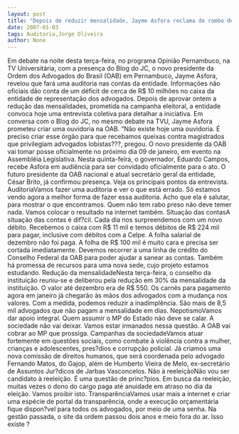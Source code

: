 ```yaml
---
layout: post
title: "Depois de reduzir mensalidade, Jayme Asfora reclama de rombo de Júlio Oliveira e anuncia auditoria na OAB"
date: 2007-01-03
tags: Auditoria,Jorge Oliveira
author: None
---
```

Em debate&nbsp;na noite desta terça-feira, no programa&nbsp;Opinião Pernambuco, na TV Universitária, com a presença do Blog do JC,&nbsp;o novo presidente da Ordem dos Advogados do Brasil (OAB) em Pernambuco, Jayme Asfora, revelou que fará uma auditoria nas contas da entidade. Informações não oficiais dão conta de um déficit de cerca de R$ 10 milhões no caixa da entidade de representação dos advogados.
Depois de aprovar ontem a redução das mensalidades, prometida na campanha eleitoral, a entidade convoca hoje uma entrevista coletiva para detalhar a iniciativa. Em conversa com o Blog do JC, no mesmo debate na TVU, Jayme Asfora prometeu criar uma ouvidoria na OAB. “Não existe hoje uma ouvidoria. É preciso criar esse órgão para que recebamos queixas contra magistrados que privilegiam advogados lobistas???, pregou.
O novo presidente da OAB vai tomar posse oficialmente no próximo dia 09 de janeiro, em evento na Assembléia Legislativa. Nesta quinta-feira, o governador, Eduardo Campos, recebe Asfora em audiência para ser convidado oficialmente para o ato. O futuro presidente da OAB nacional e atual secretário geral da entidade, César Brito, já confirmou presença.
Veja os principais pontos da entrevista.
AuditoriaVamos fazer uma auditoria e ver o que está errado. Só estamos vendo agora a melhor forma de fazer essa auditoria. Acho que ela é salutar, para mostrar o que encontramos. Quem não tem rabo preso não deve temer nada. Vamos colocar o resultado na internet também.
Situação das contasA situação das contas é dif?cil. Cada dia nos surpreendemos com um novo débito. Recebemos o caixa com R$ 11 mil e temos débitos de R$ 224 mil para pagar, inclusive com débitos com a Celpe. A folha salarial de dezembro não foi paga. A folha de R$ 100 mil é muito cara e precisa ser cortada imediatamente. Devemos recorrer a uma linha de crédito do Conselho Federal da OAB para poder ajudar a sanear as contas. Também há promessa de recursos para uma nova sede, cujo projeto estamos estudando.
Redução da mensalidadeNesta terça-feira, o conselho da instituição reuniu-se e deliberou pela redução em 30% da mensalidade da instituição. O valor até dezembro era de R$ 550. Os carnês para pagamento agora em janeiro já chegarão às mãos dos advogados com a mudança nos valores. Com a medida, podemos reduzir a inadimplência. São mais de 8,5 mil advogados que não pagam a mensalidade em dias.
NepotismoVamos dar apoio integral. Quem assumir o MP do Estado não deve se calar. A sociedade não vai deixar. Vamos estar irmanados nessa questão. A OAB vai cobrar ao MP que prossiga.
Campanhas da sociedadeVamos atuar fortemente em questões sociais, como combate à violência contra a mulher, crianças e adolescentes, pres?dios e corrupção policial. Já criamos uma nova comissão de direitos humanos, que será coordenada pelo advogado Fernando Matos, do Gajop, além de Humberto Vieira de Melo, ex-secretário de Assuntos Jur?dicos de Jarbas Vasconcelos.
Não à reeleiçãoNão vou ser candidato à reeleição. É uma questão de princ?pios. Em busca da reeleição, muitas vezes o dono do cargo paga até anuidade em atraso no dia da eleição. Vamos proibir isto.
TransparênciaVamos usar mais a internet e criar uma espécie de portal da transparência, onde a execução orçamentária fique dispon?vel para todos os advogados, por meio de uma senha. Na gestão passada, o site da ordem passou dois anos e meio fora do ar. Isso existe ? 